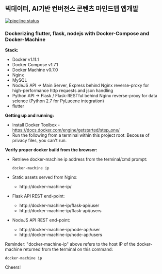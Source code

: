 ## 빅데이터, AI기반 컨버전스 콘텐츠 마인드맵 앱개발

[![pipeline status](https://lab.hanium.or.kr/21_HF144/21_hf144/badges/main/pipeline.svg)](https://lab.hanium.or.kr/21_HF144/21_hf144/commits/main)

### Dockerizing flutter, flask, nodejs with Docker-Compose and Docker-Machine

**Stack:**
- Docker v1.11.1
- Docker Compose v1.7.1
- Docker Machine v0.7.0
- Nginx
- MySQL
- NodeJS API -> Main Server, Express behind Nginx reverse-proxy for high-performance http requests and json handling
- Python API -> Flask / Flask-RESTful behind Nginx reverse-proxy for data science (Python 2.7 for PyLucene integration)
- flutter

**Getting up and running:**
- Install Docker Toolbox - https://docs.docker.com/engine/getstarted/step_one/
- Run the following from a terminal within this project root: Becouse of privacy files, you can't run.
    
**Verify proper docker build from the browser:**
- Retrieve docker-machine ip address from the terminal/cmd prompt:

    `docker-machine ip`
    
- Static assets served from Nginx:
    - http://docker-machine-ip/
- Flask API REST end-point:
    - http://docker-machine-ip/flask-api/user
    - http://docker-machine-ip/flask-api/users
- NodeJS API REST end-point:
    - http://docker-machine-ip/node-api/user
    - http://docker-machine-ip/node-api/users
    
Reminder: "docker-machine-ip" above refers to the host IP of the docker-machine returned from the terminal on this command:

    docker-machine ip

Cheers!